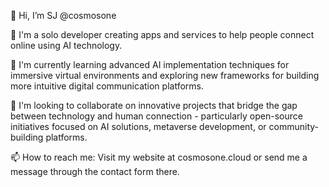 👋 Hi, I’m SJ @cosmosone

👀 I'm a solo developer creating apps and services to help people connect online using AI technology.

🌱 I'm currently learning advanced AI implementation techniques for immersive virtual environments and exploring new frameworks for building more intuitive digital communication platforms.

💞️ I'm looking to collaborate on innovative projects that bridge the gap between technology and human connection - particularly open-source initiatives focused on AI solutions, metaverse development, or community-building platforms.

📫 How to reach me: Visit my website at cosmosone.cloud or send me a message through the contact form there.

<!---
cosmosone/cosmosone is a ✨ special ✨ repository because its `README.md` (this file) appears on your GitHub profile.
You can click the Preview link to take a look at your changes.
--->
